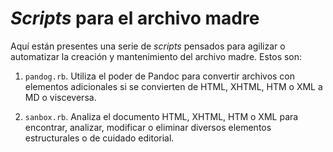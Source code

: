# *Scripts* para el archivo madre

<!-- ![Flujo de trabajo](flujo-de-trabajo.jpg) -->

Aquí están presentes una serie de *scripts* pensados para agilizar o
automatizar la creación y mantenimiento del archivo madre. Estos son:

1. `pandog.rb`. Utiliza el poder de Pandoc para convertir archivos con 
elementos adicionales si se convierten de HTML, XHTML, HTM o XML a MD o 
visceversa.

2. `sanbox.rb`. Analiza el documento HTML, XHTML, HTM o XML para 
encontrar, analizar, modificar o eliminar diversos elementos estructurales
o de cuidado editorial.
